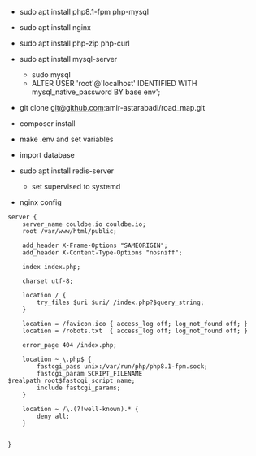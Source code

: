 * sudo apt install php8.1-fpm php-mysql 
* sudo apt install nginx
* sudo apt install php-zip php-curl
* sudo apt install mysql-server
    * sudo mysql
    * ALTER USER 'root'@'localhost' IDENTIFIED WITH mysql_native_password BY base env';
* git clone git@github.com:amir-astarabadi/road_map.git
* composer install
* make .env and set variables
* import database 
* sudo apt install redis-server
    * set supervised to systemd


* nginx config
```
server {
    server_name couldbe.io couldbe.io;
    root /var/www/html/public;
 
    add_header X-Frame-Options "SAMEORIGIN";
    add_header X-Content-Type-Options "nosniff";
 
    index index.php;
 
    charset utf-8;
 
    location / {
        try_files $uri $uri/ /index.php?$query_string;
    }
 
    location = /favicon.ico { access_log off; log_not_found off; }
    location = /robots.txt  { access_log off; log_not_found off; }
 
    error_page 404 /index.php;
 
    location ~ \.php$ {
        fastcgi_pass unix:/var/run/php/php8.1-fpm.sock;
        fastcgi_param SCRIPT_FILENAME $realpath_root$fastcgi_script_name;
        include fastcgi_params;
    }
 
    location ~ /\.(?!well-known).* {
        deny all;
    }


}

```
